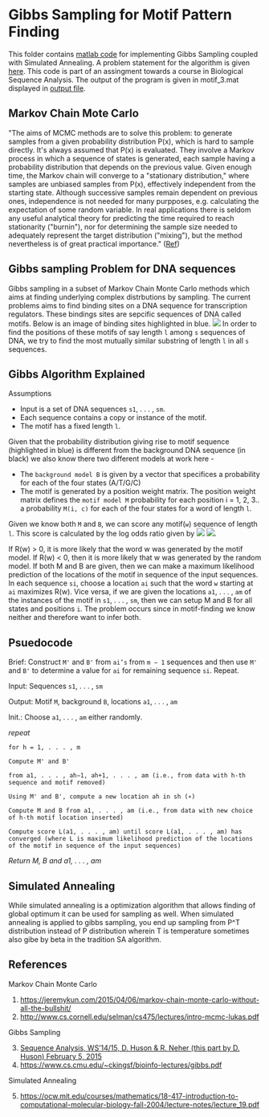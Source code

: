 # Gibbs Sampling for Motif Pattern Finding
This folder contains [matlab code](/gibbs_sampling.m) for implementing Gibbs Sampling coupled with Simulated Annealing. A problem statement for the algorithm is given [here](/project_gibbs.pdf). This code is part of an assingment towards a course in Biological Sequence Analysis. The output of the program is given in motif_3.mat displayed in [output file](/output.txt).


## Markov Chain Mote Carlo
"The aims of MCMC methods are to solve this problem: to generate samples from a given probability distribution P(x), which is hard to sample directly. It's always assumed that P(x) is evaluated. They involve a Markov process in which a sequence of states is generated, each sample having a probability distribution that depends on the previous value. Given enough time, the Markov chain will converge to a "stationary distribution," where samples are unbiased samples from P(x), effectively independent from the starting state. Although successive samples remain dependent on previous ones, independence is not needed for many purpposes, e.g. calculating the expectation of some random variable. In real applications there is seldom any useful analytical theory for predicting the time required to reach stationarity ("burnin"), nor for determining the sample size needed to adequately represent the target distribution ("mixing"), but the method nevertheless is of great practical importance." ([Ref](https://courses.cs.washington.edu/courses/cse527/03au/notes14.html))

## Gibbs sampling Problem for DNA sequences
Gibbs sampling in a subset of Markov Chain Monte Carlo methods which aims at finding underlying complex distrbutions by sampling. The current problems aims to find binding sites on a DNA sequence for transcription regulators. These bindings sites are sepcific sequences of DNA called motifs. Below is an image of binding sites highlighted in blue. ![](/motif_img.png) In order to find the positions of these motifs of say length `l` among `s` sequences of DNA, we try to find the most mutually similar substring of length `l` in all `s` sequences. 

## Gibbs Algorithm Explained
Assumptions
* Input is a set of DNA sequences `s1`, . . . , `sm`.
* Each sequence contains a copy or instance of the motif.
* The motif has a fixed length `l`.

Given that the probability distribution giving rise to motif sequence (highlighted in blue) is different from the background DNA sequence (in black) we also know there two different models at work here - 

* The `background model B` is given by a vector that specifices a probability for each of the four states (A/T/G/C)
* The motif is generated by a position weight matrix. The position weight matrix defines the `motif model M` probability for each position i = 1, 2, 3.. a probability `M(i, c)` for each of the four states for a word of length `l`. 

Given we know both `M` and `B`,  we can score any motif(`w`) sequence of length `l`. This score is calculated by the log odds ratio given by 
![](/score_2.png) ![](/score_1.png).

If R(w) > 0, it is more likely that the word w was generated by the motif model. If R(w) < 0, then it is more likely that w was generated by the random model. If both M and B are given, then we can make a maximum likelihood prediction of the locations of the motif in sequence of the input sequences. In each sequence `si`, choose a location `ai` such that the word `w` starting at `ai` maximizes R(w). Vice versa, if we are given the locations `a1`, . . . , `am` of the instances of the motif in `s1`, . . . , `sm`, then we can setup M and B for all states and positions `i`. The problem occurs since in motif-finding we know neither and therefore want to infer both.

## Psuedocode 
Brief: Construct `M'` and `B'` from `ai’s` from `m − 1` sequences and then use `M'` and `B'`
to determine a value for `ai` for remaining sequence `si`. Repeat.

Input: Sequences `s1`, . . . , `sm`

Output: Motif `M`, background `B`, locations `a1`, . . . , `am`

Init.: Choose `a1`, . . . , `am` either randomly.

*repeat*

    for h = 1, . . . , m 

    Compute M' and B'

    from a1, . . . , ah−1, ah+1, . . . , am (i.e., from data with h-th sequence and motif removed)
    
    Using M' and B', compute a new location ah in sh (∗)
    
    Compute M and B from a1, . . . , am (i.e., from data with new choice of h-th motif location inserted)

    Compute score L(a1, . . . , am) until score L(a1, . . . , am) has converged (where L is maximum likelihood prediction of the locations of the motif in sequence of the input sequences)
    
*Return M, B and a1, . . . , am*

## Simulated Annealing
While simulated annealing is a optimization algorithm that allows finding of global optimum it can be used for sampling as well. When simulated annealing is applied to gibbs sampling, you end up sampling from P^T distribution instead of P distribution wherein T is temperature sometimes also gibe by beta in the tradition SA algorithm.

## References
Markov Chain Monte Carlo
1. https://jeremykun.com/2015/04/06/markov-chain-monte-carlo-without-all-the-bullshit/
2. http://www.cs.cornell.edu/selman/cs475/lectures/intro-mcmc-lukas.pdf

Gibbs Sampling

3. [Sequence Analysis, WS’14/15, D. Huson & R. Neher (this part by D. Huson) February 5, 2015](https://ab.inf.uni-tuebingen.de/teaching/ws14/seqan/11-MotifFinding.pdf)
4. https://www.cs.cmu.edu/~ckingsf/bioinfo-lectures/gibbs.pdf

Simulated Annealing

5. https://ocw.mit.edu/courses/mathematics/18-417-introduction-to-computational-molecular-biology-fall-2004/lecture-notes/lecture_19.pdf

